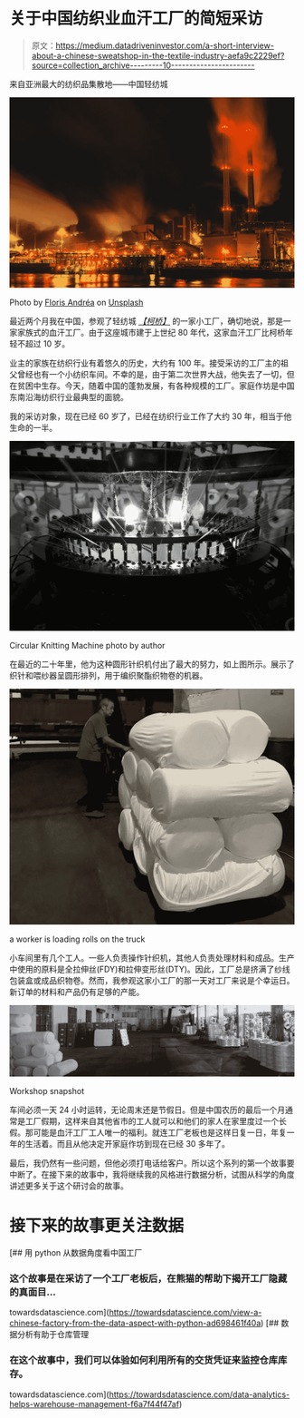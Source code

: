 # 关于中国纺织业血汗工厂的简短采访

> 原文：<https://medium.datadriveninvestor.com/a-short-interview-about-a-chinese-sweatshop-in-the-textile-industry-aefa9c2229ef?source=collection_archive---------10----------------------->

来自亚洲最大的纺织品集散地——中国轻纺城

![](img/b49c3db5aec5e00886d22e2042d3cd88.png)

Photo by [Floris Andréa](https://unsplash.com/@florisand?utm_source=unsplash&utm_medium=referral&utm_content=creditCopyText) on [Unsplash](https://unsplash.com/?utm_source=unsplash&utm_medium=referral&utm_content=creditCopyText)

最近两个月我在中国，参观了轻纺城 [*【柯桥】*](https://en.wikipedia.org/wiki/Keqiao_District) 的一家小工厂，确切地说，那是一家家族式的血汗工厂。由于这座城市建于上世纪 80 年代，这家血汗工厂比柯桥年轻不超过 10 岁。

业主的家族在纺织行业有着悠久的历史，大约有 100 年。接受采访的工厂主的祖父曾经也有一个小纺织车间。不幸的是，由于第二次世界大战，他失去了一切，但在贫困中生存。今天，随着中国的蓬勃发展，有各种规模的工厂。家庭作坊是中国东南沿海纺织行业最典型的面貌。

我的采访对象，现在已经 60 岁了，已经在纺织行业工作了大约 30 年，相当于他生命的一半。

![](img/dc1dc6e0cff89e22a3d26089aaf1497f.png)

Circular Knitting Machine photo by author

在最近的二十年里，他为这种圆形针织机付出了最大的努力，如上图所示。展示了织针和喂纱器呈圆形排列，用于编织聚酯织物卷的机器。

![](img/1abac31bf615a0e87b8646bab8350fa6.png)

a worker is loading rolls on the truck

小车间里有几个工人。一些人负责操作针织机，其他人负责处理材料和成品。生产中使用的原料是全拉伸丝(FDY)和拉伸变形丝(DTY)。因此，工厂总是挤满了纱线包装盒或成品织物卷。然而，我参观这家小工厂的那一天对工厂来说是个幸运日。新订单的材料和产品仍有足够的产能。

![](img/a242dce95e0e34ac046d38d79991bb68.png)

Workshop snapshot

车间必须一天 24 小时运转，无论周末还是节假日。但是中国农历的最后一个月通常是工厂假期，这样来自其他省市的工人就可以和他们的家人在家里度过一个长假。那可能是血汗工厂工人唯一的福利。就连工厂老板也是这样日复一日，年复一年的生活着。而且从他决定开家庭作坊到现在已经 30 多年了。

最后，我仍然有一些问题，但他必须打电话给客户。所以这个系列的第一个故事要中断了。在接下来的故事中，我将继续我的风格进行数据分析，试图从科学的角度讲述更多关于这个研讨会的故事。

# 接下来的故事更关注数据

[](https://towardsdatascience.com/view-a-chinese-factory-from-the-data-aspect-with-python-ad698461f40a) [## 用 python 从数据角度看中国工厂

### 这个故事是在采访了一个工厂老板后，在熊猫的帮助下揭开工厂隐藏的真面目…

towardsdatascience.com](https://towardsdatascience.com/view-a-chinese-factory-from-the-data-aspect-with-python-ad698461f40a) [](https://towardsdatascience.com/data-analytics-helps-warehouse-management-f6a7f44f47af) [## 数据分析有助于仓库管理

### 在这个故事中，我们可以体验如何利用所有的交货凭证来监控仓库库存。

towardsdatascience.com](https://towardsdatascience.com/data-analytics-helps-warehouse-management-f6a7f44f47af)
